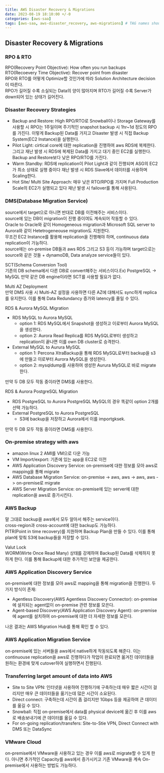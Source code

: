 ```yaml
---
title: AWS Disaster Recovery & Migrations
date: 2023-08-19 18:10:00 +/-0
categories: [aws-saa]
tags: [aws-saa, aws-disaster_recovery, aws-migrations] # TAG names should always be lowercase
---
```


## Disaster Recovery & Migrations

### RPO & RTO

RPO(Recovery Point Objective): How often you run backups  
RTO(Recoevery Time Objective): Recover point from disaster  
RPO와 RTO를 어떻게 Optimize할 것인가에 따라 Solution Architecture decision이 따른다.  
RPO가 길어질 수록 소실되는 Data의 양이 많아지며 RTO가 길어질 수록 Server가 down되어 있는 상태가 길어진다.

### Disaster Recovery Strategies

- Backup and Restore: High RPO/RTO로 Snowball이나 Storage Gateway를 사용할 시 RPO는 1주일이며 주기적인 snapshot backup 시 1hr~1d 정도의 RPO를 가진다. 이렇게 Backup된 Data를 가지고 Disaster 발생 시 직접 Backup System(EC2 Instance)을 실행한다.
- Pilot Light: cirtical core에 대한 replication을 진행하여 aws RDS에 복제한다. 그리고 재난 발생 시 RDS에 복제된 Data를 가지고 대기 중인 EC2를 실행한다. Backup and Restore보다 낮은 RPO/RTO를 가진다.
- Warm Standby: RDS에 replication이 Pilot Light과 같이 진행되며 ASG의 EC2가 최소 상태로 실행 중이다 재난 발생 시 RDS Slave에서 데이터를 사용하며 Scaling한다.
- Hot Site/ Multi Site Approach: 매우 낮은 RTO/RPO를 가지며 Full Production Scale의 EC2가 실행되고 있다 재난 발생 시 failover를 통해 사용된다.

### DMS(Database Migration Service)

source에서 target으로 아니면 반대로 DB를 이전해주는 서비스이다.  
source에 있는 DB이 migration이 진행 중이여도 계속되어 작동할 수 있다.  
Oracle to Oracle와 같이 Homogeneous migration과 Microsoft SQL server to Aurora와 같이 Hetetrogeneouse migration도 지원한다.  
무조건 EC2 Instance를 활용해 replication을 진행해야 하며, continuous data replication이 가능하다.  
source에는 on-premise DB들과 aws RDS 그리고 S3 등이 가능하며 target으로는 source와 같은 것들 + dynamoDB, Data analyze service들이 있다.

SCT(Schema Conversion Tool)  
기존의 DB schema에서 다른 DB로 convert해주는 서비스이다.Ex) PostgreSQL -> MySQL
만약 같은 DB engine이라면 SCT를 사용할 필요가 없다.

Multi AZ Deployment  
만약 DMS 사용 시 Multi-AZ 설정을 사용하면 다른 AZ에 대해서도 sync하게 replica를 유지한다.
이를 통해 Data Redundancy 증가와 latency를 줄일 수 있다.

RDS & Aurora MySQL Migration

- RDS MySQL to Aurora MySQL
  - option 1: RDS MySQL에서 Snapshot을 생성하고 이로부터 Aurora MySQL을 생성한다.
  - option 2: Aurora Read Replica를 RDS MySQL로부터 생성하고 replication이 끝나면 이를 own DB cluster로 승격한다.
- External MySQL to Aurura MySQL
  - option 1: Percona XtraBackup을 통해 RDS MySQL로부터 backup을 s3에 만들고 이로부터 Aurora MySQL을 생성한다.
  - option 2: mysqldump를 사용하여 생성한 Aurura MySQL로 바로 migrate한다.

만약 두 DB 모두 작동 중이라면 DMS를 사용한다.

RDS & Aurora PostgreSQL Migration

- RDS PostgreSQL to Aurora PostgreSQL
  MySQL의 경우 똑같이 option 2개를 선택 가능하다.
- External PostgreSQL to Aurora PostgreSQL
  - S3에 backup을 저장하고 Aurora에서 이를 importgksek.

만약 두 DB 모두 작동 중이라면 DMS를 사용한다.

### On-premise strategy with aws

- amazon linux 2 AMI를 VM으로 다운 가능
- VM Import/export: 기존에 있는 app을 EC2로 이전
- AWS Application Discovery Service: on-premise에 대한 정보를 모아 aws로 mapping을 통해 migrate
- AWS Database Migration Service: on-premise -> aws, aws -> aws, aws -> on-premise로 migrate
- AWS Server Migration Service: on-premise에 있는 server에 대한 replication을 aws로 증가시킨다.

### AWS Backup

말 그대로 backup을 aws에서 모두 알아서 해주는 service이다.  
cross-region과 cross-account에 대한 backup도 가능하다.  
PITR(Point in time recovery)를 지원하며 Backup Plan을 만들 수 있다. 이를 통해 plan에 맞춰 S3에 backup들을 저장할 수 있다.

Valut Lock  
WORM(Wirte Once Read Many) 상태를 강제하여 Backup된 Data를 삭제하지 못하게 한다.
이를 통해 Backup에 대한 추가적인 보안을 제공한다.

### AWS Application Discovery Service

on-premise에 대한 정보를 모아 aws로 mapping을 통해 migration을 진행한다.
두 가지 방식이 존재:

- Agentless Discovery(AWS Agentless Discovery Connector): on-premise에 설치되는 agent없이 on-premise 관련 정보를 모은다.
- Agent-based Discovery(AWS Application Discovery Agent): on-premise에 agent를 설치하여 on-premise에 대한 더 자세한 정보를 모은다.

나온 결과는 AWS Migration Hub를 통해 확인 할 수 있다.

### AWS Application Migration Service

on-premise에 있는 서버들을 aws에서 native하게 작동되도록 해준다.
이는 continuouse replication을 aws로 진행하다가 작업이 완료되면 옮겨진 데이터들을 원하는 환경에 맞게 cutover하여 실행하면서 진행된다.

### Transferring larget amount of data into AWS

- Site to Site VPN: 인터넷을 사용하여 진행하기에 구축하는데 매우 짧은 시간이 걸리지만 매우 큰 데이터들을 옮기는데 많은 시간이 소요된다.
- Direct connect: 구축하는데 시간이 좀 걸리지만 1Gbps 등을 제공하여 큰 데이터를 옮길 수 있다.
- Snowball: 직접 on-premise에서 data를 physical device에 옮긴 후 이를 aws로 배송보내기에 큰 데이터를 옮길 수 있다.
- For on-going replication/transfers: Site-to-Stie VPN, Direct Connect with DMS 또는 DataSync

### VMware Cloud

on-premise에서 VMware을 사용하고 있는 경우 이를 aws로 migrate할 수 있게 한다.
아니면 추가적인 Capacity를 aws에서 증가시키고 기존 VMware을 계속 On-premise에서 사용하는 방법도 가능하다.
